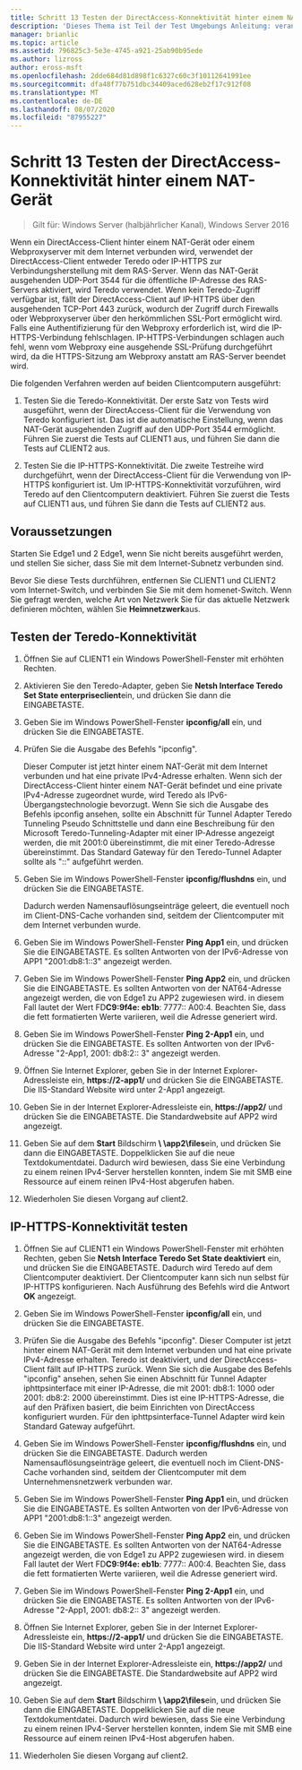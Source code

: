 ```yaml
---
title: Schritt 13 Testen der DirectAccess-Konnektivität hinter einem NAT-Gerät
description: 'Dieses Thema ist Teil der Test Umgebungs Anleitung: veranschaulichen einer DirectAccess-Bereitstellung für mehrere Standorte für Windows Server 2016'
manager: brianlic
ms.topic: article
ms.assetid: 796825c3-5e3e-4745-a921-25ab90b95ede
ms.author: lizross
author: eross-msft
ms.openlocfilehash: 2dde684d81d898f1c6327c60c3f10112641991ee
ms.sourcegitcommit: dfa48f77b751dbc34409aced628eb2f17c912f08
ms.translationtype: MT
ms.contentlocale: de-DE
ms.lasthandoff: 08/07/2020
ms.locfileid: "87955227"
---
```

# <a name="step-13-test-directaccess-connectivity-from-behind-a-nat-device"></a>Schritt 13 Testen der DirectAccess-Konnektivität hinter einem NAT-Gerät

>Gilt für: Windows Server (halbjährlicher Kanal), Windows Server 2016

Wenn ein DirectAccess-Client hinter einem NAT-Gerät oder einem Webproxyserver mit dem Internet verbunden wird, verwendet der DirectAccess-Client entweder Teredo oder IP-HTTPS zur Verbindungsherstellung mit dem RAS-Server. Wenn das NAT-Gerät ausgehenden UDP-Port 3544 für die öffentliche IP-Adresse des RAS-Servers aktiviert, wird Teredo verwendet. Wenn kein Teredo-Zugriff verfügbar ist, fällt der DirectAccess-Client auf IP-HTTPS über den ausgehenden TCP-Port 443 zurück, wodurch der Zugriff durch Firewalls oder Webproxyserver über den herkömmlichen SSL-Port ermöglicht wird. Falls eine Authentifizierung für den Webproxy erforderlich ist, wird die IP-HTTPS-Verbindung fehlschlagen. IP-HTTPS-Verbindungen schlagen auch fehl, wenn vom Webproxy eine ausgehende SSL-Prüfung durchgeführt wird, da die HTTPS-Sitzung am Webproxy anstatt am RAS-Server beendet wird.

Die folgenden Verfahren werden auf beiden Clientcomputern ausgeführt:

1. Testen Sie die Teredo-Konnektivität. Der erste Satz von Tests wird ausgeführt, wenn der DirectAccess-Client für die Verwendung von Teredo konfiguriert ist. Das ist die automatische Einstellung, wenn das NAT-Gerät ausgehenden Zugriff auf den UDP-Port 3544 ermöglicht. Führen Sie zuerst die Tests auf CLIENT1 aus, und führen Sie dann die Tests auf CLIENT2 aus.

2. Testen Sie die IP-HTTPS-Konnektivität. Die zweite Testreihe wird durchgeführt, wenn der DirectAccess-Client für die Verwendung von IP-HTTPS konfiguriert ist. Um IP-HTTPS-Konnektivität vorzuführen, wird Teredo auf den Clientcomputern deaktiviert. Führen Sie zuerst die Tests auf CLIENT1 aus, und führen Sie dann die Tests auf CLIENT2 aus.

## <a name="prerequisites"></a>Voraussetzungen
Starten Sie Edge1 und 2 Edge1, wenn Sie nicht bereits ausgeführt werden, und stellen Sie sicher, dass Sie mit dem Internet-Subnetz verbunden sind.

Bevor Sie diese Tests durchführen, entfernen Sie CLIENT1 und CLIENT2 vom Internet-Switch, und verbinden Sie Sie mit dem homenet-Switch. Wenn Sie gefragt werden, welche Art von Netzwerk Sie für das aktuelle Netzwerk definieren möchten, wählen Sie **Heimnetzwerk**aus.

## <a name="test-teredo-connectivity"></a><a name="TeredoCLIENT1"></a>Testen der Teredo-Konnektivität

1. Öffnen Sie auf CLIENT1 ein Windows PowerShell-Fenster mit erhöhten Rechten.

2. Aktivieren Sie den Teredo-Adapter, geben Sie **Netsh Interface Teredo Set State enterpriseclient**ein, und drücken Sie dann die EINGABETASTE.

3. Geben Sie im Windows PowerShell-Fenster **ipconfig/all** ein, und drücken Sie die EINGABETASTE.

4. Prüfen Sie die Ausgabe des Befehls "ipconfig".

   Dieser Computer ist jetzt hinter einem NAT-Gerät mit dem Internet verbunden und hat eine private IPv4-Adresse erhalten. Wenn sich der DirectAccess-Client hinter einem NAT-Gerät befindet und eine private IPv4-Adresse zugeordnet wurde, wird Teredo als IPv6-Übergangstechnologie bevorzugt. Wenn Sie sich die Ausgabe des Befehls ipconfig ansehen, sollte ein Abschnitt für Tunnel Adapter Teredo Tunneling Pseudo Schnittstelle und dann eine Beschreibung für den Microsoft Teredo-Tunneling-Adapter mit einer IP-Adresse angezeigt werden, die mit 2001:0 übereinstimmt, die mit einer Teredo-Adresse übereinstimmt. Das Standard Gateway für den Teredo-Tunnel Adapter sollte als "::" aufgeführt werden.

5. Geben Sie im Windows PowerShell-Fenster **ipconfig/flushdns** ein, und drücken Sie die EINGABETASTE.

   Dadurch werden Namensauflösungseinträge geleert, die eventuell noch im Client-DNS-Cache vorhanden sind, seitdem der Clientcomputer mit dem Internet verbunden wurde.

6. Geben Sie im Windows PowerShell-Fenster **Ping App1** ein, und drücken Sie die EINGABETASTE. Es sollten Antworten von der IPv6-Adresse von APP1 "2001:db8:1::3" angezeigt werden.

7. Geben Sie im Windows PowerShell-Fenster **Ping App2** ein, und drücken Sie die EINGABETASTE. Es sollten Antworten von der NAT64-Adresse angezeigt werden, die von Edge1 zu APP2 zugewiesen wird. in diesem Fall lautet der Wert FD**C9:9f4e: eb1b**: 7777:: A00:4. Beachten Sie, dass die fett formatierten Werte variieren, weil die Adresse generiert wird.

8. Geben Sie im Windows PowerShell-Fenster **Ping 2-App1** ein, und drücken Sie die EINGABETASTE. Es sollten Antworten von der IPv6-Adresse "2-App1, 2001: db8:2:: 3" angezeigt werden.

9. Öffnen Sie Internet Explorer, geben Sie in der Internet Explorer-Adressleiste ein, **https://2-app1/** und drücken Sie die EINGABETASTE. Die IIS-Standard Website wird unter 2-App1 angezeigt.

10. Geben Sie in der Internet Explorer-Adressleiste ein, **https://app2/** und drücken Sie die EINGABETASTE. Die Standardwebsite auf APP2 wird angezeigt.

11. Geben Sie auf dem **Start** Bildschirm<strong> \\ \app2\files</strong>ein, und drücken Sie dann die EINGABETASTE. Doppelklicken Sie auf die neue Textdokumentdatei. Dadurch wird bewiesen, dass Sie eine Verbindung zu einem reinen IPv4-Server herstellen konnten, indem Sie mit SMB eine Ressource auf einem reinen IPv4-Host abgerufen haben.

12. Wiederholen Sie diesen Vorgang auf client2.

## <a name="test-ip-https-connectivity"></a><a name="IPHTTPS_CLIENT1"></a>IP-HTTPS-Konnektivität testen

1. Öffnen Sie auf CLIENT1 ein Windows PowerShell-Fenster mit erhöhten Rechten, geben Sie **Netsh Interface Teredo Set State deaktiviert** ein, und drücken Sie die EINGABETASTE. Dadurch wird Teredo auf dem Clientcomputer deaktiviert. Der Clientcomputer kann sich nun selbst für IP-HTTPS konfigurieren. Nach Ausführung des Befehls wird die Antwort **OK** angezeigt.

2. Geben Sie im Windows PowerShell-Fenster **ipconfig/all** ein, und drücken Sie die EINGABETASTE.

3. Prüfen Sie die Ausgabe des Befehls "ipconfig". Dieser Computer ist jetzt hinter einem NAT-Gerät mit dem Internet verbunden und hat eine private IPv4-Adresse erhalten. Teredo ist deaktiviert, und der DirectAccess-Client fällt auf IP-HTTPS zurück. Wenn Sie sich die Ausgabe des Befehls "ipconfig" ansehen, sehen Sie einen Abschnitt für Tunnel Adapter iphttpsinterface mit einer IP-Adresse, die mit 2001: db8:1: 1000 oder 2001: db8:2: 2000 übereinstimmt. Dies ist eine IP-HTTPS-Adresse, die auf den Präfixen basiert, die beim Einrichten von DirectAccess konfiguriert wurden. Für den iphttpsinterface-Tunnel Adapter wird kein Standard Gateway aufgeführt.

4. Geben Sie im Windows PowerShell-Fenster **ipconfig/flushdns** ein, und drücken Sie die EINGABETASTE. Dadurch werden Namensauflösungseinträge geleert, die eventuell noch im Client-DNS-Cache vorhanden sind, seitdem der Clientcomputer mit dem Unternehmensnetzwerk verbunden war.

5. Geben Sie im Windows PowerShell-Fenster **Ping App1** ein, und drücken Sie die EINGABETASTE. Es sollten Antworten von der IPv6-Adresse von APP1 "2001:db8:1::3" angezeigt werden.

6. Geben Sie im Windows PowerShell-Fenster **Ping App2** ein, und drücken Sie die EINGABETASTE. Es sollten Antworten von der NAT64-Adresse angezeigt werden, die von Edge1 zu APP2 zugewiesen wird. in diesem Fall lautet der Wert FD**C9:9f4e: eb1b**: 7777:: A00:4. Beachten Sie, dass die fett formatierten Werte variieren, weil die Adresse generiert wird.

7. Geben Sie im Windows PowerShell-Fenster **Ping 2-App1** ein, und drücken Sie die EINGABETASTE. Es sollten Antworten von der IPv6-Adresse "2-App1, 2001: db8:2:: 3" angezeigt werden.

8. Öffnen Sie Internet Explorer, geben Sie in der Internet Explorer-Adressleiste ein, **https://2-app1/** und drücken Sie die EINGABETASTE. Die IIS-Standard Website wird unter 2-App1 angezeigt.

9. Geben Sie in der Internet Explorer-Adressleiste ein, **https://app2/** und drücken Sie die EINGABETASTE. Die Standardwebsite auf APP2 wird angezeigt.

10. Geben Sie auf dem **Start** Bildschirm<strong> \\ \app2\files</strong>ein, und drücken Sie dann die EINGABETASTE. Doppelklicken Sie auf die neue Textdokumentdatei. Dadurch wird bewiesen, dass Sie eine Verbindung zu einem reinen IPv4-Server herstellen konnten, indem Sie mit SMB eine Ressource auf einem reinen IPv4-Host abgerufen haben.

11. Wiederholen Sie diesen Vorgang auf client2.



